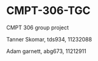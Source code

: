 # CMPT-306-TGC
CMPT 306 group project


Tanner Skomar, tds934, 11232088

Adam garnett, abg673, 11212911
